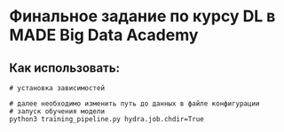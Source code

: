 # Финальное задание по курсу DL в MADE Big Data Academy
## Как использовать:
```shell
# установка зависимостей

# далее необходимо изменить путь до данных в файле конфигурации
# запуск обучения модели
python3 training_pipeline.py hydra.job.chdir=True
```
